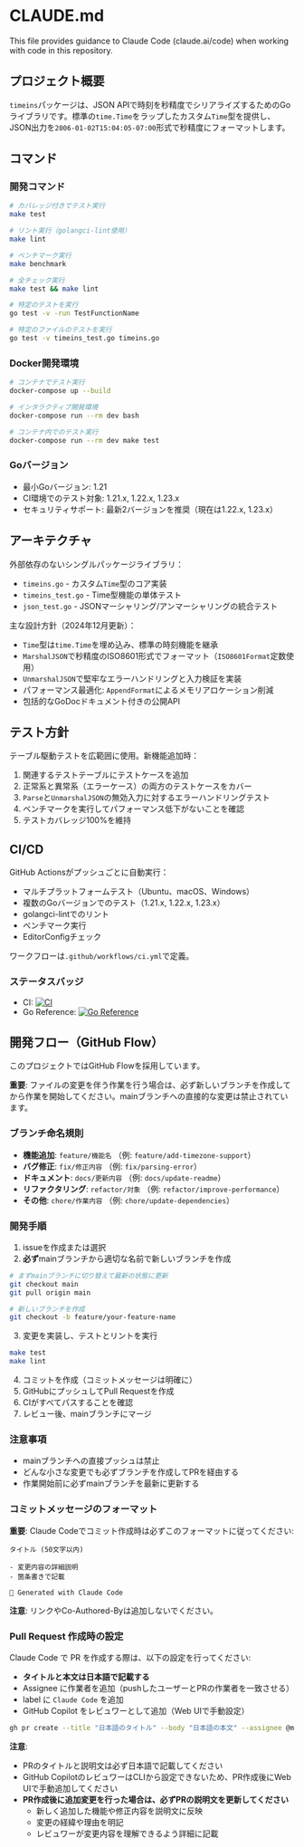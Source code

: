 # CLAUDE.md

This file provides guidance to Claude Code (claude.ai/code) when working with code in this repository.

## プロジェクト概要

`timeins`パッケージは、JSON APIで時刻を秒精度でシリアライズするためのGoライブラリです。標準の`time.Time`をラップしたカスタム`Time`型を提供し、JSON出力を`2006-01-02T15:04:05-07:00`形式で秒精度にフォーマットします。

## コマンド

### 開発コマンド
```bash
# カバレッジ付きでテスト実行
make test

# リント実行（golangci-lint使用）
make lint

# ベンチマーク実行
make benchmark

# 全チェック実行
make test && make lint

# 特定のテストを実行
go test -v -run TestFunctionName

# 特定のファイルのテストを実行
go test -v timeins_test.go timeins.go
```

### Docker開発環境
```bash
# コンテナでテスト実行
docker-compose up --build

# インタラクティブ開発環境
docker-compose run --rm dev bash

# コンテナ内でのテスト実行
docker-compose run --rm dev make test
```

### Goバージョン
- 最小Goバージョン: 1.21
- CI環境でのテスト対象: 1.21.x, 1.22.x, 1.23.x
- セキュリティサポート: 最新2バージョンを推奨（現在は1.22.x, 1.23.x）

## アーキテクチャ

外部依存のないシングルパッケージライブラリ：

- `timeins.go` - カスタム`Time`型のコア実装
- `timeins_test.go` - Time型機能の単体テスト
- `json_test.go` - JSONマーシャリング/アンマーシャリングの統合テスト

主な設計方針（2024年12月更新）：
- `Time`型は`time.Time`を埋め込み、標準の時刻機能を継承
- `MarshalJSON`で秒精度のISO8601形式でフォーマット（`ISO8601Format`定数使用）
- `UnmarshalJSON`で堅牢なエラーハンドリングと入力検証を実装
- パフォーマンス最適化: `AppendFormat`によるメモリアロケーション削減
- 包括的なGoDocドキュメント付きの公開API

## テスト方針

テーブル駆動テストを広範囲に使用。新機能追加時：
1. 関連するテストテーブルにテストケースを追加
2. 正常系と異常系（エラーケース）の両方のテストケースをカバー
3. `Parse`と`UnmarshalJSON`の無効入力に対するエラーハンドリングテスト
4. ベンチマークを実行してパフォーマンス低下がないことを確認
5. テストカバレッジ100%を維持

## CI/CD

GitHub Actionsがプッシュごとに自動実行：
- マルチプラットフォームテスト（Ubuntu、macOS、Windows）
- 複数のGoバージョンでのテスト（1.21.x, 1.22.x, 1.23.x）
- golangci-lintでのリント
- ベンチマーク実行
- EditorConfigチェック

ワークフローは`.github/workflows/ci.yml`で定義。

### ステータスバッジ
- CI: [![CI](https://github.com/fillin-inc/timeins/actions/workflows/ci.yml/badge.svg)](https://github.com/fillin-inc/timeins/actions/workflows/ci.yml)
- Go Reference: [![Go Reference](https://pkg.go.dev/badge/github.com/fillin-inc/timeins.svg)](https://pkg.go.dev/github.com/fillin-inc/timeins)

## 開発フロー（GitHub Flow）

このプロジェクトではGitHub Flowを採用しています。

**重要**: ファイルの変更を伴う作業を行う場合は、必ず新しいブランチを作成してから作業を開始してください。mainブランチへの直接的な変更は禁止されています。

### ブランチ命名規則
- **機能追加**: `feature/機能名` （例: `feature/add-timezone-support`）
- **バグ修正**: `fix/修正内容` （例: `fix/parsing-error`）
- **ドキュメント**: `docs/更新内容` （例: `docs/update-readme`）
- **リファクタリング**: `refactor/対象` （例: `refactor/improve-performance`）
- **その他**: `chore/作業内容` （例: `chore/update-dependencies`）

### 開発手順
1. issueを作成または選択
2. **必ず**mainブランチから適切な名前で新しいブランチを作成
  ```bash
  # まずmainブランチに切り替えて最新の状態に更新
  git checkout main
  git pull origin main

  # 新しいブランチを作成
  git checkout -b feature/your-feature-name
  ```
3. 変更を実装し、テストとリントを実行
  ```bash
  make test
  make lint
  ```
4. コミットを作成（コミットメッセージは明確に）
5. GitHubにプッシュしてPull Requestを作成
6. CIがすべてパスすることを確認
7. レビュー後、mainブランチにマージ

### 注意事項
- mainブランチへの直接プッシュは禁止
- どんな小さな変更でも必ずブランチを作成してPRを経由する
- 作業開始前に必ずmainブランチを最新に更新する

### コミットメッセージのフォーマット

**重要**: Claude Codeでコミット作成時は必ずこのフォーマットに従ってください:

```
タイトル (50文字以内)

- 変更内容の詳細説明
- 箇条書きで記載

🤖 Generated with Claude Code
```

**注意**: リンクやCo-Authored-Byは追加しないでください。

### Pull Request 作成時の設定

Claude Code で PR を作成する際は、以下の設定を行ってください:

* **タイトルと本文は日本語で記載する**
* Assignee に作業者を追加（pushしたユーザーとPRの作業者を一致させる）
* label に `Claude Code` を追加
* GitHub Copilot をレビュワーとして追加（Web UIで手動設定）

```bash
gh pr create --title "日本語のタイトル" --body "日本語の本文" --assignee @me --label "Claude Code"
```

**注意**:
- PRのタイトルと説明文は必ず日本語で記載してください
- GitHub CopilotのレビュワーはCLIから設定できないため、PR作成後にWeb UIで手動追加してください
- **PR作成後に追加変更を行った場合は、必ずPRの説明文を更新してください**
  - 新しく追加した機能や修正内容を説明文に反映
  - 変更の経緯や理由を明記
  - レビュワーが変更内容を理解できるよう詳細に記載
